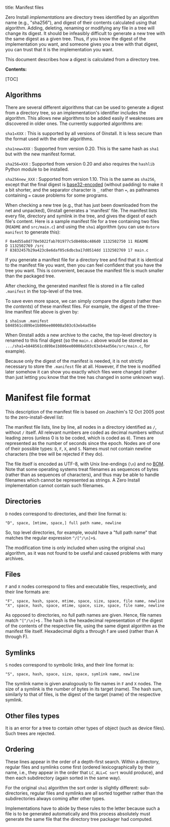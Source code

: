 title: Manifest files

Zero Install _implementations_ are directory trees identified by an algorithm name (e.g., "sha256"), and digest of their contents calculated using that algorithm. Adding, deleting, renaming or modifying any file in a tree will change its digest. It should be infeasibly difficult to generate a new tree with the same digest as a given tree. Thus, if you know the digest of the implementation you want, and someone gives you a tree with that digest, you can trust that it is the implementation you want.

This document describes how a digest is calculated from a directory tree.

**Contents:**

[TOC]

## Algorithms

There are several different algorithms that can be used to generate a digest from a directory tree, so an implementation's identifier includes the algorithm. This allows new algorithms to be added easily if weaknesses are discovered in older ones. The currently supported algorithms are:

`sha1=XXX`
: This is supported by all versions of 0install. It is less secure than the format used with the other algorithms.

`sha1new=XXX`
: Supported from version 0.20. This is the same hash as `sha1` but with the new manifest format.

`sha256=XXX`
: Supported from version 0.20 and also requires the `hashlib` Python module to be installed.

`sha256new_XXX`
: Supported from version 1.10. This is the same as `sha256`, except that the final digest is [base32-encoded](http://en.wikipedia.org/wiki/Base32) (without padding) to make it a bit shorter, and the separator character is `_` rather than `=`, as pathnames containing `=` cause problems for some programs.

When checking a new tree (e.g., that has just been downloaded from the net and unpacked), 0install generates a 'manifest' file. The manifest lists every file, directory and symlink in the tree, and gives the digest of each file's content. Here is a sample manifest file for a tree containing two files (`README` and `src/main.c`) and using the `sha1` algorithm (you can use `0store manifest` to generate this):

```plain
F 0a4d55a8d778e5022fab701977c5d840bbc486d0 1132502750 11 README
D 1132502769 /src
F 83832457b29a423c8e6daf05c6dbcba17d0514dd 1132502769 17 main.c
```

If you generate a manifest file for a directory tree and find that it is identical to the manifest file you want, then you can feel confident that you have the tree you want. This is convenient, because the manifest file is much smaller than the packaged tree.

After checking, the generated manifest file is stored in a file called `.manifest` in the top-level of the tree.

To save even more space, we can simply compare the _digests_ (rather than the _contents_) of these manifest files. For example, the digest of the three-line manifest file above is given by:

```shell
$ sha1sum .manifest
b848561cd89be1b806ee00008a503c63eb4ad56e
```

When 0install adds a new archive to the cache, the top-level directory is renamed to this final digest (so the `main.c` above would be stored as `.../sha1=b848561cd89be1b806ee00008a503c63eb4ad56e/src/main.c`, for example).

Because only the digest of the manifest is needed, it is not strictly necessary to store the `.manifest` file at all. However, if the tree is modified later somehow it can show you exactly which files were changed (rather than just letting you know that the tree has changed in some unknown way).

# Manifest file format

This description of the manifest file is based on Joachim's 12 Oct 2005 post to the zero-install-devel list:

The manifest file lists, line by line, all nodes in a directory identified as `/`, without `/` itself. All relevant numbers are coded as decimal numbers without leading zeros (unless 0 is to be coded, which is coded as `0`). Times are represented as the number of seconds since the epoch. Nodes are of one of their possible types: `D`, `F`, `X`, and `S`. Names must not contain newline characters (the tree will be rejected if they do).

The file itself is encoded as UTF-8, with Unix line-endings (`\n`) and no [BOM](http://en.wikipedia.org/wiki/Byte-order_mark). Note that some operating systems treat filenames as sequences of bytes (rather than as sequences of characters), and thus may be able to handle filenames which cannot be represented as strings. A Zero Install implementation cannot contain such filenames.

## Directories

`D` nodes correspond to directories, and their line format is:

```plain
"D", space, [mtime, space,] full path name, newline
```

So, top level directories, for example, would have a "full path name" that matches the regular expression `^/[^/\n]+$`.

The modification time is only included when using the original `sha1` algorithm, as it was not found to be useful and caused problems with many archives.

## Files

`F` and `X` nodes correspond to files and executable files, respectively, and their line formats are:

```plain
"F", space, hash, space, mtime, space, size, space, file name, newline
"X", space, hash, space, mtime, space, size, space, file name, newline
```

As opposed to directories, no full path names are given. Hence, file names match `^[^/\n]+$` . The hash is the hexadecimal representation of the digest of the contents of the respective file, using the same digest algorithm as the manifest file itself. Hexadecimal digits a through f are used (rather than A through F).

## Symlinks

`S` nodes correspond to symbolic links, and their line format is:

```plain
"S", space, hash, space, size, space, symlink name, newline
```

The symlink name is given analogously to file names in `F` and `X` nodes. The size of a symlink is the number of bytes in its target (name). The hash sum, similarly to that of files, is the digest of the target (name) of the respective symlink.

## Other files types

It is an error for a tree to contain other types of object (such as device files). Such trees are rejected.

## Ordering

These lines appear in the order of a depth-first search. Within a directory, regular files and symlinks come first (ordered lexicographically by their name, i.e., they appear in the order that `LC_ALL=C sort` would produce), and then each subdirectory (again sorted in the same way).

For the original `sha1` algorithm the sort order is slightly different: sub-directories, regular files and symlinks are all sorted together rather than the subdirectories always coming after other types.

Implementations have to abide by these rules to the letter because such a file is to be generated automatically and this process absolutely must generate the same file that the directory tree packager had computed.
